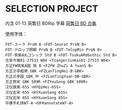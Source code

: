 # SELECTION PROJECT

内含 01-13 简繁日 BDRip 字幕
[简繁日 BD 合集](https://github.com/Nekomoekissaten-SUB/Nekomoekissaten-Storage/releases/download/subtitle_pkg/SelPro_BD_JPCH.7z)

使用字体：

```
FOT-スーラ ProN B <FOT-Seurat ProN B>
FOT-テロップ明朝 ProN B <FOT-TelopMin ProN B>
FOT-筑紫A丸ゴシック Std B <FOT-TsukuARdGothic Std B>
仓耳今楷01-27533 W04 <TsangerJinKai01-27533 W04>
方正FW筑紫A圆 简 B <FZFW ZhuZi A YuanS B>
方正兰亭粗黑_GBK <FZLanTingHei-B-GBK>
方正兰亭圆_GBK_中 <FZLanTingYuan-DB-GBK>
方正悠宋 GBK 509R <FZYouSong GBK 509R>
汉仪旗黑-65S <HYQiHei-65S>
汉仪玄宋 65S <HYXuanSong 65S>
汉仪玄宋 85S <HYXuanSong 85S>
华康手札体W7-A <DFHannotateW7-A>
```